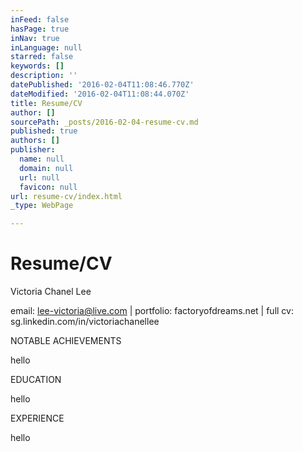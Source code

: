 ```yaml
---
inFeed: false
hasPage: true
inNav: true
inLanguage: null
starred: false
keywords: []
description: ''
datePublished: '2016-02-04T11:08:46.770Z'
dateModified: '2016-02-04T11:08:44.070Z'
title: Resume/CV
author: []
sourcePath: _posts/2016-02-04-resume-cv.md
published: true
authors: []
publisher:
  name: null
  domain: null
  url: null
  favicon: null
url: resume-cv/index.html
_type: WebPage

---
```

# Resume/CV

Victoria Chanel Lee

email: lee-victoria@live.com | portfolio: factoryofdreams.net | full cv: sg.linkedin.com/in/victoriachanellee

NOTABLE ACHIEVEMENTS

hello

EDUCATION

hello

EXPERIENCE

hello